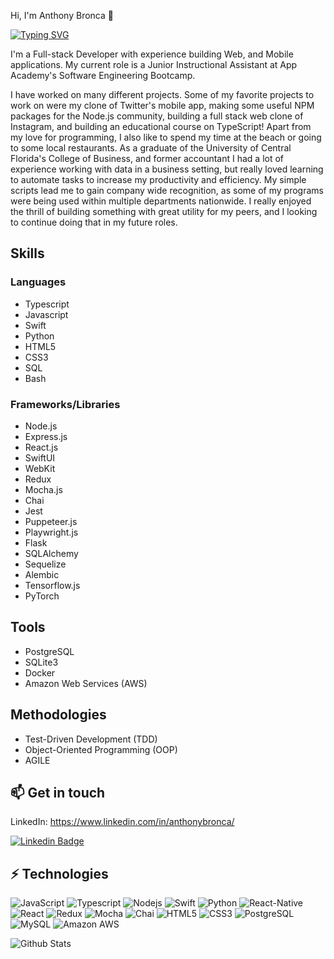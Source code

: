 Hi, I'm Anthony Bronca 👋

[![Typing SVG](https://readme-typing-svg.demolab.com?font=Fira+Code&pause=1000&color=2768F7&width=435&lines=Web+Developer;Mobile+Developer;Software+Engineer;Software+Engineering+Instructor)](https://git.io/typing-svg)


I'm a Full-stack Developer with experience building Web, and Mobile applications. My current role is a Junior Instructional Assistant at App Academy's Software Engineering Bootcamp.

I have worked on many different projects. Some of my favorite projects to work on were my clone of Twitter's mobile app, making some useful NPM packages for the Node.js community, building a full stack web clone of Instagram, and building an educational course on TypeScript! Apart from my love for programming, I also like to spend my time at the beach or going to some local restaurants. As a graduate of the University of Central Florida's College of Business, and former accountant I had a lot of experience working with data in a business setting, but really loved learning to automate tasks to increase my productivity and efficiency. My simple scripts lead me to gain company wide recognition, as some of my programs were being used within multiple departments nationwide. I really enjoyed the thrill of building something with great utility for my peers, and I looking to continue doing that in my future roles.

## Skills
### Languages
- Typescript
- Javascript
- Swift
- Python
- HTML5
- CSS3
- SQL
- Bash


### Frameworks/Libraries
- Node.js
- Express.js
- React.js
- SwiftUI
- WebKit
- Redux
- Mocha.js
- Chai
- Jest
- Puppeteer.js
- Playwright.js
- Flask
- SQLAlchemy
- Sequelize
- Alembic
- Tensorflow.js
- PyTorch

## Tools
- PostgreSQL
- SQLite3
- Docker
- Amazon Web Services (AWS)

## Methodologies
- Test-Driven Development (TDD)
- Object-Oriented Programming (OOP)
- AGILE

## 📫 Get in touch
LinkedIn: https://www.linkedin.com/in/anthonybronca/

[![Linkedin Badge](https://img.shields.io/badge/-AnthonyBronca-blue?style=flat-square&logo=Linkedin&logoColor=white&link=https://www.linkedin.com/in/anirudhemmadi/)](https://www.linkedin.com/in/anthonybronca/)


## ⚡ Technologies

![JavaScript](https://img.shields.io/badge/JavaScript-323330?style=for-the-badge&logo=javascript&logoColor=F7DF1E)
![Typescript](https://img.shields.io/badge/TypeScript-007ACC?style=for-the-badge&logo=typescript&logoColor=white)
![Nodejs](https://img.shields.io/badge/Node.js-43853D?style=for-the-badge&logo=node.js&logoColor=white)
![Swift](https://img.shields.io/badge/Swift-FA7343?style=for-the-badge&logo=swift&logoColor=white)
![Python](https://img.shields.io/badge/Python-3776AB?style=for-the-badge&logo=python&logoColor=white)
![React-Native](https://img.shields.io/badge/React_Native-20232A?style=for-the-badge&logo=react&logoColor=61DAFB)
![React](	https://img.shields.io/badge/React-20232A?style=for-the-badge&logo=react&logoColor=61DAFB)
![Redux](https://img.shields.io/badge/Redux-593D88?style=for-the-badge&logo=redux&logoColor=white)
![Mocha](https://img.shields.io/badge/mocha.js-323330?style=for-the-badge&logo=mocha&logoColor=Brown)
![Chai](https://img.shields.io/badge/chai.js-323330?style=for-the-badge&logo=chai&logoColor=red)
![HTML5](https://img.shields.io/badge/HTML5-E34F26?style=for-the-badge&logo=html5&logoColor=white)
![CSS3](https://img.shields.io/badge/CSS3-1572B6?style=for-the-badge&logo=css3&logoColor=white)
![PostgreSQL](https://img.shields.io/badge/PostgreSQL-316192?style=for-the-badge&logo=postgresql&logoColor=white)
![MySQL](https://img.shields.io/badge/MySQL-00000F?style=for-the-badge&logo=mysql&logoColor=white)
![Amazon AWS](https://img.shields.io/badge/Amazon_AWS-232F3E?style=for-the-badge&logo=amazon-aws&logoColor=white)
 
![Github Stats](https://github-readme-stats.vercel.app/api?username=anthonybronca&show_icons=true&theme=radical)

<!-- **AnthonyBronca/AnthonyBronca** is a ✨ _special_ ✨ repository because its `README.md` (this file) appears on your GitHub profile. -->

<!-- Here are some ideas to get you started: -->

<!-- - 🔭 I’m currently working on ...
- 🌱 I’m currently learning ...
- 👯 I’m looking to collaborate on ...
- 🤔 I’m looking for help with ...
- 💬 Ask me about ...
- 📫 How to reach me: ...
- 😄 Pronouns: ...
- ⚡ Fun fact: ...
-->
